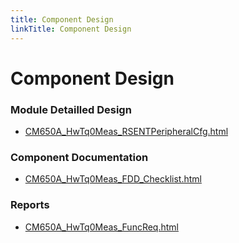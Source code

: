 ```yaml
---
title: Component Design
linkTitle: Component Design
---
```


# Component Design
### Module Detailled Design

- [CM650A_HwTq0Meas_RSENTPeripheralCfg.html](Design/CM650A_HwTq0Meas_RSENTPeripheralCfg.html)

### Component Documentation

- [CM650A_HwTq0Meas_FDD_Checklist.html](Doc/CM650A_HwTq0Meas_FDD_Checklist.html)

### Reports

- [CM650A_HwTq0Meas_FuncReq.html](Reports/CM650A_HwTq0Meas_FuncReq.html)

